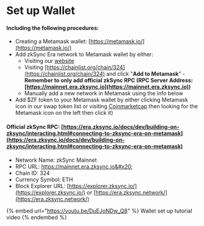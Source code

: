 # Set up Wallet

#### Including the following procedures:

* Creating a Metamask wallet: [https://metamask.io/](https://metamask.io/)
* Add zkSync Era network to Metamask wallet by either:&#x20;
  * Visiting our [website ](https://zkswap.finance/)
  * Visiting [https://chainlist.org/chain/324](https://chainlist.org/chain/324) and click "**Add to Metamask**" - **Remember to only add official zkSync RPC (**RPC Server Address: [https://mainnet.era.zksync.io](https://mainnet.era.zksync.io)**)**
  * Manually add a new network in Metamask using the info below
* Add $ZF token to your Metamask wallet by either clicking Metamask icon in our swap token list or visiting [Coinmarketcap](https://coinmarketcap.com/currencies/zkswap-finance/) then looking for the Metamask icon on the left then click it)

#### Official zkSync RPC: [https://era.zksync.io/docs/dev/building-on-zksync/interacting.html#connecting-to-zksync-era-on-metamask](https://era.zksync.io/docs/dev/building-on-zksync/interacting.html#connecting-to-zksync-era-on-metamask)

* Network Name: zkSync Mainnet&#x20;
* RPC URL: https://mainnet.era.zksync.io&#x20;
* Chain ID: 324&#x20;
* Currency Symbol: ETH&#x20;
* Block Explorer URL: [https://explorer.zksync.io/](https://explorer.zksync.io/) or [https://era.zksync.network/](https://era.zksync.network/)

{% embed url="https://youtu.be/DuEJoNDw_Q8" %}
Wallet set up tutorial video
{% endembed %}
